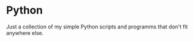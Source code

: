 Python
======

Just a collection of my simple Python scripts and 
programms that don't fit anywhere else.
